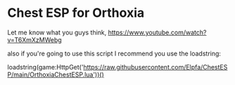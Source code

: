 # Chest ESP for Orthoxia

Let me know what you guys think, 
https://www.youtube.com/watch?v=T6XmXzMWebg

also if you're going to use this script I recommend you use the loadstring:

loadstring(game:HttpGet('https://raw.githubusercontent.com/Elpfa/ChestESP/main/OrthoxiaChestESP.lua'))()
